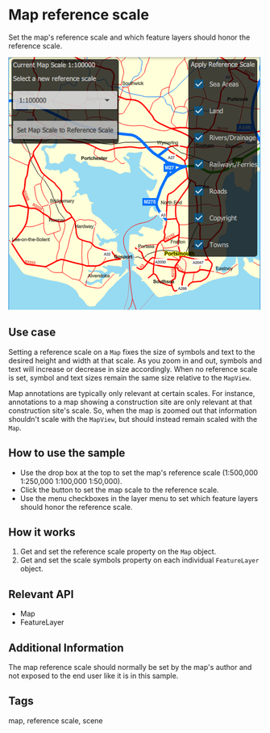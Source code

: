 # Map reference scale

Set the map's reference scale and which feature layers should honor the reference scale.

![](screenshot.png)

## Use case

Setting a reference scale on a `Map` fixes the size of symbols and text to the desired height and width at that scale. As you zoom in and out, symbols and text will increase or decrease in size accordingly. When no reference scale is set, symbol and text sizes remain the same size relative to the `MapView`.

Map annotations are typically only relevant at certain scales. For instance, annotations to a map showing a construction site are only relevant at that construction site's scale. So, when the map is zoomed out that information shouldn't scale with the `MapView`, but should instead remain scaled with the `Map`.

## How to use the sample

* Use the drop box at the top to set the map's reference scale (1:500,000 1:250,000 1:100,000 1:50,000).
* Click the button to set the map scale to the reference scale.
* Use the menu checkboxes in the layer menu to set which feature layers should honor the reference scale.

## How it works

1. Get and set the reference scale property on the `Map` object.
2. Get and set the scale symbols property on each individual `FeatureLayer` object.

## Relevant API

* Map
* FeatureLayer

## Additional Information

The map reference scale should normally be set by the map's author and not exposed to the end user like it is in this sample.

## Tags

map, reference scale, scene
